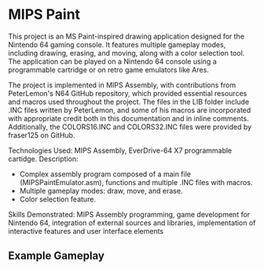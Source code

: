 # MIPS Paint

This project is an MS Paint-inspired drawing application designed for the Nintendo 64 gaming console. It features multiple gameplay modes, including drawing, erasing, and moving, along with a color selection tool. The application can be played on a Nintendo 64 console using a programmable cartridge or on retro game emulators like Ares.

The project is implemented in MIPS Assembly, with contributions from PeterLemon's N64 GitHub repository, which provided essential resources and macros used throughout the project. The files in the LIB folder include .INC files written by PeterLemon, and some of his macros are incorporated with appropriate credit both in this documentation and in inline comments. Additionally, the COLORS16.INC and COLORS32.INC files were provided by fraser125 on GitHub.

Technologies Used: MIPS Assembly, EverDrive-64 X7 programmable cartidge.
Description:
  - Complex assembly program composed of a main file (MIPSPaintEmulator.asm), functions and multiple .INC files with macros.
  - Multiple gameplay modes: draw, move, and erase.
  - Color selection feature.
  
Skills Demonstrated: MIPS Assembly programming, game development for Nintendo 64, integration of external sources and libraries, implementation of interactive features and user interface elements

## Example Gameplay

